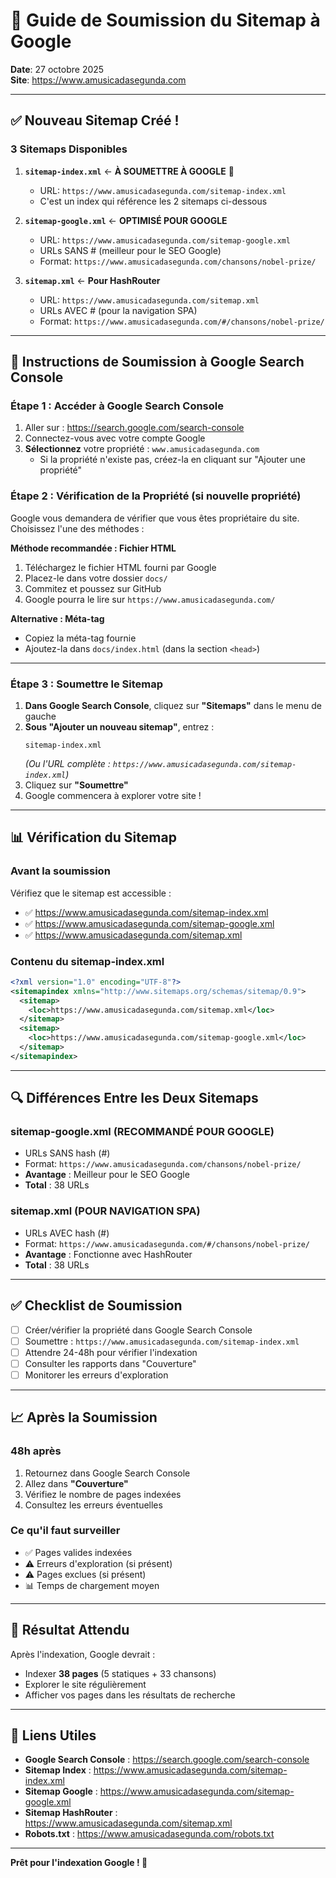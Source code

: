 # 📝 Guide de Soumission du Sitemap à Google

**Date**: 27 octobre 2025  
**Site**: https://www.amusicadasegunda.com

---

## ✅ Nouveau Sitemap Créé !

### **3 Sitemaps Disponibles**

1. **`sitemap-index.xml`** ← **À SOUMETTRE À GOOGLE** 🎯
   - URL: `https://www.amusicadasegunda.com/sitemap-index.xml`
   - C'est un index qui référence les 2 sitemaps ci-dessous

2. **`sitemap-google.xml`** ← **OPTIMISÉ POUR GOOGLE**
   - URL: `https://www.amusicadasegunda.com/sitemap-google.xml`
   - URLs SANS # (meilleur pour le SEO Google)
   - Format: `https://www.amusicadasegunda.com/chansons/nobel-prize/`

3. **`sitemap.xml`** ← **Pour HashRouter**
   - URL: `https://www.amusicadasegunda.com/sitemap.xml`
   - URLs AVEC # (pour la navigation SPA)
   - Format: `https://www.amusicadasegunda.com/#/chansons/nobel-prize/`

---

## 🎯 Instructions de Soumission à Google Search Console

### **Étape 1 : Accéder à Google Search Console**

1. Aller sur : https://search.google.com/search-console
2. Connectez-vous avec votre compte Google
3. **Sélectionnez** votre propriété : `www.amusicadasegunda.com`
   - Si la propriété n'existe pas, créez-la en cliquant sur "Ajouter une propriété"

### **Étape 2 : Vérification de la Propriété** (si nouvelle propriété)

Google vous demandera de vérifier que vous êtes propriétaire du site. Choisissez l'une des méthodes :

**Méthode recommandée : Fichier HTML**
1. Téléchargez le fichier HTML fourni par Google
2. Placez-le dans votre dossier `docs/`
3. Commitez et poussez sur GitHub
4. Google pourra le lire sur `https://www.amusicadasegunda.com/`

**Alternative : Méta-tag**
- Copiez la méta-tag fournie
- Ajoutez-la dans `docs/index.html` (dans la section `<head>`)

---

### **Étape 3 : Soumettre le Sitemap**

1. **Dans Google Search Console**, cliquez sur **"Sitemaps"** dans le menu de gauche
2. **Sous "Ajouter un nouveau sitemap"**, entrez :
   ```
   sitemap-index.xml
   ```
   *(Ou l'URL complète : `https://www.amusicadasegunda.com/sitemap-index.xml`)*
3. Cliquez sur **"Soumettre"**
4. Google commencera à explorer votre site !

---

## 📊 Vérification du Sitemap

### **Avant la soumission**

Vérifiez que le sitemap est accessible :
- ✅ https://www.amusicadasegunda.com/sitemap-index.xml
- ✅ https://www.amusicadasegunda.com/sitemap-google.xml
- ✅ https://www.amusicadasegunda.com/sitemap.xml

### **Contenu du sitemap-index.xml**

```xml
<?xml version="1.0" encoding="UTF-8"?>
<sitemapindex xmlns="http://www.sitemaps.org/schemas/sitemap/0.9">
  <sitemap>
    <loc>https://www.amusicadasegunda.com/sitemap.xml</loc>
  </sitemap>
  <sitemap>
    <loc>https://www.amusicadasegunda.com/sitemap-google.xml</loc>
  </sitemap>
</sitemapindex>
```

---

## 🔍 Différences Entre les Deux Sitemaps

### **sitemap-google.xml** (RECOMMANDÉ POUR GOOGLE)
- URLs SANS hash (#)
- Format: `https://www.amusicadasegunda.com/chansons/nobel-prize/`
- **Avantage** : Meilleur pour le SEO Google
- **Total** : 38 URLs

### **sitemap.xml** (POUR NAVIGATION SPA)
- URLs AVEC hash (#)
- Format: `https://www.amusicadasegunda.com/#/chansons/nobel-prize/`
- **Avantage** : Fonctionne avec HashRouter
- **Total** : 38 URLs

---

## ✅ Checklist de Soumission

- [ ] Créer/vérifier la propriété dans Google Search Console
- [ ] Soumettre : `https://www.amusicadasegunda.com/sitemap-index.xml`
- [ ] Attendre 24-48h pour vérifier l'indexation
- [ ] Consulter les rapports dans "Couverture"
- [ ] Monitorer les erreurs d'exploration

---

## 📈 Après la Soumission

### **48h après**

1. Retournez dans Google Search Console
2. Allez dans **"Couverture"**
3. Vérifiez le nombre de pages indexées
4. Consultez les erreurs éventuelles

### **Ce qu'il faut surveiller**

- ✅ Pages valides indexées
- ⚠️ Erreurs d'exploration (si présent)
- ⚠️ Pages exclues (si présent)
- 📊 Temps de chargement moyen

---

## 🎯 Résultat Attendu

Après l'indexation, Google devrait :
- Indexer **38 pages** (5 statiques + 33 chansons)
- Explorer le site régulièrement
- Afficher vos pages dans les résultats de recherche

---

## 🔗 Liens Utiles

- **Google Search Console** : https://search.google.com/search-console
- **Sitemap Index** : https://www.amusicadasegunda.com/sitemap-index.xml
- **Sitemap Google** : https://www.amusicadasegunda.com/sitemap-google.xml
- **Sitemap HashRouter** : https://www.amusicadasegunda.com/sitemap.xml
- **Robots.txt** : https://www.amusicadasegunda.com/robots.txt

---

**Prêt pour l'indexation Google ! 🚀**

